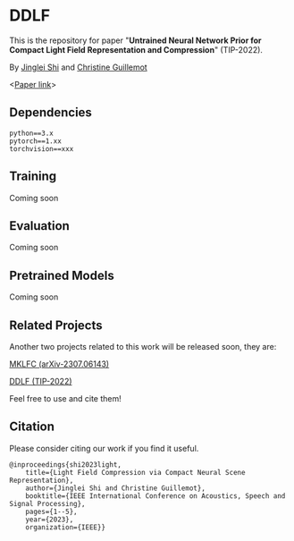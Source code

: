 # DDLF
This is the repository for paper "**Untrained Neural Network Prior for Compact Light Field Representation and Compression**" (TIP-2022).



By [Jinglei Shi](https://jingleishi.github.io/) and  [Christine Guillemot](https://people.rennes.inria.fr/Christine.Guillemot/)

<[Paper link](https://ieeexplore.ieee.org/document/10095668/)>

## Dependencies
```
python==3.x
pytorch==1.xx
torchvision==xxx
```

## Training
Coming soon

## Evaluation
Coming soon

## Pretrained Models
Coming soon

## Related Projects
Another two projects related to this work will be released soon, they are:

[MKLFC (arXiv-2307.06143)](https://github.com/JingleiSHI/KMLFC)

[DDLF (TIP-2022)](https://github.com/JingleiSHI/DDLF)

Feel free to use and cite them!


## Citation
Please consider citing our work if you find it useful.
```
@inproceedings{shi2023light,
    title={Light Field Compression via Compact Neural Scene Representation},
    author={Jinglei Shi and Christine Guillemot},
    booktitle={IEEE International Conference on Acoustics, Speech and Signal Processing},
    pages={1--5},
    year={2023},
    organization={IEEE}}
```

